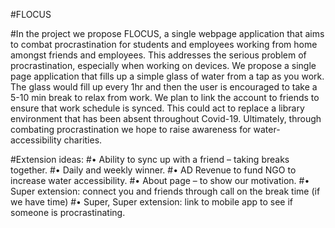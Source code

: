 #FLOCUS 

#In the project we propose FLOCUS, a single webpage application that aims to combat procrastination for students and employees working from home amongst friends and employees. This addresses the serious problem of procrastination, especially when working on devices. We propose a single page application that fills up a simple glass of water from a tap as you work. The glass would fill up every 1hr and then the user is encouraged to take a 5-10 min break to relax from work. We plan to link the account to friends to ensure that work schedule is synced. This could act to replace a library environment that has been absent throughout Covid-19. Ultimately, through combating procrastination we hope to raise awareness for water-accessibility charities. 
 
#Extension ideas: 
#•	Ability to sync up with a friend – taking breaks together. 
#•	Daily and weekly winner. 
#•	AD Revenue to fund NGO to increase water accessibility. 
#•	About page – to show our motivation. 
#•	Super extension: connect you and friends through call on the break time (if we have time) 
#•	Super, Super extension: link to mobile app to see if someone is procrastinating. 
